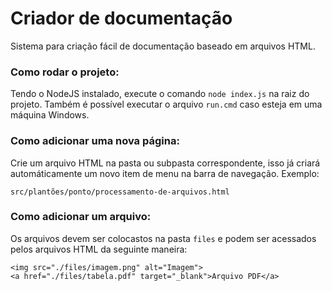 # Criador de documentação
Sistema para criação fácil de documentação baseado em arquivos HTML.

### Como rodar o projeto:
Tendo o NodeJS instalado, execute o comando `node index.js` na raiz do projeto. Também é possível executar o arquivo `run.cmd` caso esteja em uma máquina Windows.

### Como adicionar uma nova página:
Crie um arquivo HTML na pasta ou subpasta correspondente, isso já criará automáticamente um novo item de menu na barra de navegação. Exemplo:
```
src/plantões/ponto/processamento-de-arquivos.html
```

### Como adicionar um arquivo:
Os arquivos devem ser colocastos na pasta `files` e podem ser acessados pelos arquivos HTML da seguinte maneira:
```
<img src="./files/imagem.png" alt="Imagem">
<a href="./files/tabela.pdf" target="_blank">Arquivo PDF</a>
```